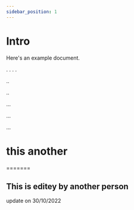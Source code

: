 ```yaml
---
sidebar_position: 1
---
```


# Intro

Here's an example document.

.
.
.
.



..


..




...





...





...





# this another
=======




## This is editey by another person
update on 30/10/2022
